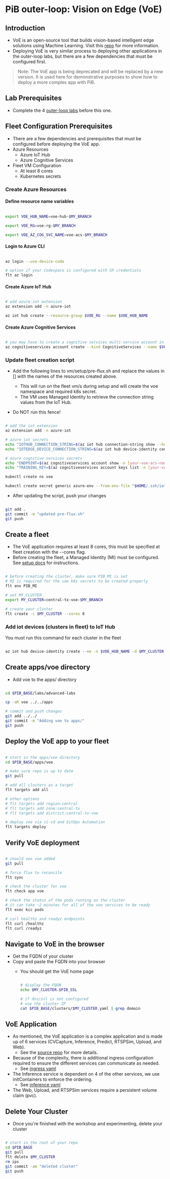 # PiB outer-loop: Vision on Edge (VoE)

## Introduction

- VoE is an open-source tool that builds vision-based intelligent edge solutions using Machine Learning.  Visit this [repo](https://github.com/Azure-Samples/azure-intelligent-edge-patterns/tree/master/factory-ai-vision) for more information.
- Deploying VoE is very similar process to deploying other applications in the outer-loop labs, but there are a few dependencies that must be configured first.

> Note: The VoE app is being deprecated and will be replaced by a new version. It is used here for demonstrative purposes to show how to deploy a more complex app with PiB.

## Lab Prerequisites

- Complete the 4 [outer-loop labs](/README.md#outer-loop-labs) before this one.

## Fleet Configuration Prerequisites

- There are a few dependencies and prerequisites that must be configured before deploying the VoE app.
- Azure Resources
  - Azure IoT Hub
  - Azure Cognitive Services
- Fleet VM Configuration
  - At least 8 cores
  - Kubernetes secrets

### Create Azure Resources

#### Define resource name variables

```bash

export VOE_HUB_NAME=voe-hub-$MY_BRANCH

export VOE_RG=voe-rg-$MY_BRANCH

export VOE_AZ_COG_SVC_NAME=voe-acs-$MY_BRANCH

```

#### Login to Azure CLI

```bash

az login --use-device-code

# option if your Codespace is configured with SP credentials
flt az login

```

#### Create Azure IoT Hub

```bash

# add azure-iot extension
az extension add -n azure-iot

az iot hub create --resource-group $VOE_RG --name $VOE_HUB_NAME

```

#### Create Azure Cognitive Services

```bash

# you may have to create a cognitive services multi-service account in the azure portal to fulfill the requirement to agree to the responsible AI terms for the resource
az cognitiveservices account create --kind CognitiveServices --name $VOE_AZ_COG_SVC_NAME --resource-group $VOE_RG --sku S0 --location yourlocation

```

### Update fleet creation script

- Add the following lines to vm/setup/pre-flux.sh and replace the values in [] with the names of the resources created above.
  - This will run on the fleet vm/s during setup and will create the voe namespace and required k8s secret.
  - The VM uses Managed Identity to retrieve the connection string values from the IoT Hub.

- Do NOT run this fence!

```bash

# add the iot extension
az extension add -n azure-iot

# azure iot secrets
echo "IOTHUB_CONNECTION_STRING=$(az iot hub connection-string show --hub-name [your-voe-hub-name] -o tsv)" > "$HOME/.ssh/iot.env"
echo "IOTEDGE_DEVICE_CONNECTION_STRING=$(az iot hub device-identity connection-string show --hub-name [your-voe-hub-name] --device-id "$(hostname)" -o tsv)" >> "$HOME/.ssh/iot.env"

# azure cognitive services secrets
echo "ENDPOINT=$(az cognitiveservices account show -n [your-voe-acs-name] -g [your-voe-rg] --query properties.endpoint -o tsv)" > "$HOME/.ssh/acs.env"
echo "TRAINING_KEY=$(az cognitiveservices account keys list -n [your-voe-acs-name] -g [your-voe-rg] --query key1 -o tsv)" >> "$HOME/.ssh/acs.env"

kubectl create ns voe

kubectl create secret generic azure-env --from-env-file "$HOME/.ssh/iot.env" --from-env-file="$HOME/.ssh/acs.env" -n voe

```

- After updating the script, push your changes

```bash

git add .
git commit -m "updated pre-flux.sh"
git push

```

## Create a fleet

- The VoE application requires at least 8 cores, this must be specified at fleet creation with the --cores flag.
- Before creating the fleet, a Managed Identity (MI) must be configured. See [setup docs](/labs/azure-codespaces-setup.md) for instructions.

```bash

# before creating the cluster, make sure PIB_MI is set
# MI is required for the voe k8s secrets to be created properly
flt env PIB_MI

# set MY_CLUSTER
export MY_CLUSTER=central-tx-voe-$MY_BRANCH

# create your cluster
flt create -c $MY_CLUSTER --cores 8

```

### Add iot devices (clusters in fleet) to IoT Hub

You must run this command for each cluster in the fleet

```bash

az iot hub device-identity create --ee -n $VOE_HUB_NAME -d $MY_CLUSTER

```

## Create apps/voe directory

- Add voe to the apps/ directory

```bash

cd $PIB_BASE/labs/advanced-labs

cp -aR voe ../../apps

# commit and push changes
git add ../../
git commit -m "Adding voe to apps/"
git push

```

## Deploy the VoE app to your fleet

```bash

# start in the apps/voe directory
cd $PIB_BASE/apps/voe

# make sure repo is up to date
git pull

# add all clusters as a target
flt targets add all

# other options
# flt targets add region:central
# flt targets add zone:central-tx
# flt targets add district:central-tx-voe

# deploy voe via ci-cd and GitOps Automation
flt targets deploy

```

## Verify VoE deployment

```bash

# should see voe added
git pull

# force flux to reconcile
flt sync

# check the cluster for voe
flt check app voe

# check the status of the pods running on the cluster
# it can take ~2 minutes for all of the voe services to be ready
flt exec kic pods

# curl healthz and readyz endpoints
flt curl /healthz
flt curl /readyz

```

## Navigate to VoE in the browser

- Get the FQDN of your cluster
- Copy and paste the FQDN into your browser
  - You should get the VoE home page

    ```bash

    # display the FQDN
    echo $MY_CLUSTER.$PIB_SSL

    # if dns/ssl is not configured
    # use the cluster IP
    cat $PIB_BASE/clusters/$MY_CLUSTER.yaml | grep domain

    ```

## VoE Application

- As mentioned, the VoE application is a complex application and is made up of 6 services (CVCapture, Inference, Predict, RTSPSim, Upload, and Web).
  - See the [source repo](https://github.com/Azure-Samples/azure-intelligent-edge-patterns/tree/master/factory-ai-vision) for more details.
- Because of the complexity, there is additional ingress configuration required to ensure the different services can communicate as needed.
  - See [ingress yaml](/labs/advanced-labs/voe/.gitops/dev/ingressHttp.yaml)
- The Inference service is dependent on 4 of the other services, we use initContainers to enforce the ordering.
  - See [inference yaml](/labs/advanced-labs/voe/.gitops/dev/inference.yaml)
- The Web, Upload, and RTSPSim services require a persistent volume claim (pvc).

## Delete Your Cluster

- Once you're finished with the workshop and experimenting, delete your cluster

```bash

# start in the root of your repo
cd $PIB_BASE
git pull
flt delete $MY_CLUSTER
rm ips
git commit -am "deleted cluster"
git push

```
